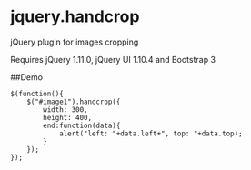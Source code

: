 jquery.handcrop
===============

jQuery plugin for images cropping

Requires jQuery 1.11.0, jQuery UI 1.10.4 and Bootstrap 3

##Demo

    $(function(){
        $("#image1").handcrop({
            width: 300,
            height: 400,
            end:function(data){
                alert("left: "+data.left+", top: "+data.top);
            }
        });
    });
